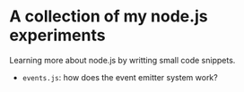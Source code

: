 # A collection of my node.js experiments

Learning more about node.js by writting small code snippets.

* `events.js`: how does the event emitter system work?
